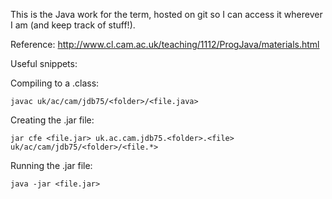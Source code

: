 This is the Java work for the term, hosted on git so I can access it wherever I am (and keep track of stuff!).

Reference: http://www.cl.cam.ac.uk/teaching/1112/ProgJava/materials.html

Useful snippets:

Compiling to a .class:

	javac uk/ac/cam/jdb75/<folder>/<file.java>

Creating the .jar file:
	
	jar cfe <file.jar> uk.ac.cam.jdb75.<folder>.<file> uk/ac/cam/jdb75/<folder>/<file.*>

Running the .jar file:
	
	java -jar <file.jar>
